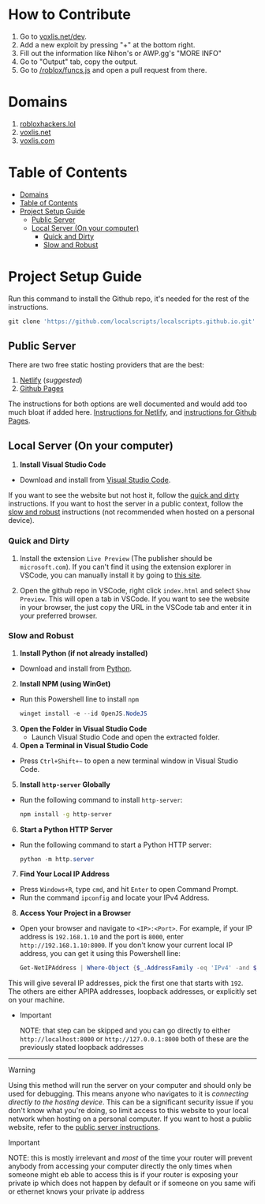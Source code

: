 # How to Contribute
1. Go to [voxlis.net/dev](https://voxlis.net/dev).
2. Add a new exploit by pressing "+" at the bottom right.
3. Fill out the information like Nihon's or AWP.gg's "MORE INFO"
4. Go to "Output" tab, copy the output.
5. Go to [/roblox/funcs.js](https://github.com/localscripts/beta.voxlis.net/blob/main/roblox/funcs.js) and open a pull request from there.

# Domains 

1. [robloxhackers.lol](https://robloxhackers.lol)
2. [voxlis.net](https://voxlis.net)
3. [voxlis.com](https://voxlis.com)

# Table of Contents

- [Domains](#domains)
- [Table of Contents](#table-of-contents)
- [Project Setup Guide](#project-setup-guide)
  - [Public Server](#public-server)
  - [Local Server (On your computer)](#local-server-on-your-computer)
    - [Quick and Dirty](#quick-and-dirty)
    - [Slow and Robust](#slow-and-robust)

# Project Setup Guide

Run this command to install the Github repo, it's needed for the rest of the instructions.
```powershell
git clone 'https://github.com/localscripts/localscripts.github.io.git' && cd localscripts.github.io'
```

## Public Server

There are two free static hosting providers that are the best:
1. [Netlify](https://www.netlify.com/) (*suggested*)
2. [Github Pages](https://pages.github.com/)

The instructions for both options are well documented and would add too much bloat if added here. [Instructions for Netlify](https://docs.netlify.com/get-started/), and [instructions for Github Pages](https://docs.github.com/en/pages/quickstart).

## Local Server (On your computer)

1. **Install Visual Studio Code**
  - Download and install from [Visual Studio Code](https://visualstudio.microsoft.com/).

If you want to see the website but not host it, follow the [quick and dirty](#quick-and-dirty) instructions. If you want to host the server in a public context, follow the [slow and robust](#slow-and-robust) instructions (not recommended when hosted on a personal device). 

### Quick and Dirty
1. Install the extension `Live Preview` (The publisher should be `microsoft.com`). If you can't find it using the extension explorer in VSCode, you can manually install it by going to [this site](https://marketplace.visualstudio.com/items?itemName=ms-vscode.live-server).

2. Open the github repo in VSCode, right click `index.html` and select `Show Preview`. This will open a tab in VSCode. If you want to see the website in your browser, the just copy the URL in the VSCode tab and enter it in your preferred browser.

### Slow and Robust
1. **Install Python (if not already installed)**
  - Download and install from [Python](https://www.python.org/).

2. **Install NPM (using WinGet)**
  - Run this Powershell line to install `npm`
    ```powershell
    winget install -e --id OpenJS.NodeJS
    ```

3. **Open the Folder in Visual Studio Code**
   - Launch Visual Studio Code and open the extracted folder.
4. **Open a Terminal in Visual Studio Code**
  - Press `Ctrl+Shift+~` to open a new terminal window in Visual Studio Code.

5. **Install `http-server` Globally**
  - Run the following command to install `http-server`:
    ```sh
    npm install -g http-server
    ```
6. **Start a Python HTTP Server**
  - Run the following command to start a Python HTTP server:
    ```powershell
    python -m http.server
    ```
7. **Find Your Local IP Address**
  - Press `Windows+R`, type `cmd`, and hit `Enter` to open Command Prompt.
  - Run the command `ipconfig` and locate your IPv4 Address.

8. **Access Your Project in a Browser**
  - Open your browser and navigate to `<IP>:<Port>`. For example, if your IP address is `192.168.1.10` and the port is `8000`, enter `http://192.168.1.10:8000`. If you don't know your current local IP address, you can get it using this Powershell line:
    ```powershell
    Get-NetIPAddress | Where-Object {$_.AddressFamily -eq 'IPv4' -and $_.InterfaceAlias    -ne 'Loopback Pseudo-Interface 1'} | Select-Object IPAddress
    ```
  This will give several IP addresses, pick the first one that starts with `192`. The others are either APIPA addresses, loopback addresses, or explicitly set on your machine.
  - > [!IMPORTANT]
    > NOTE: that step can be skipped and you can go directly to either `http://localhost:8000` or `http://127.0.0.1:8000`  both of these are the previously stated loopback addresses

---

> [!WARNING]
> Using this method will run the server on your computer and should only be used for debugging. This means anyone who navigates to it is *connecting directly to the hosting device*. This can be a significant security issue if you don't know what you're doing, so limit access to this website to your local network when 
hosting on a personal computer. If you want to host a public website, refer to the [public server instructions](#public-server).

> [!IMPORTANT]
> NOTE: this is mostly irrelevant and *most* of the time your router will prevent anybody from accessing your computer directly the only times when someone might eb able to access this is if your router is exposing your private ip which does not happen by default or if someone on you same wifi or ethernet knows your private ip address
